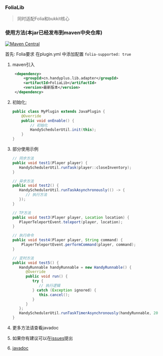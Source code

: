 ### FoliaLib

> 同时适配Folia和bukkit核心

### 使用方法(本jar已经发布到maven中央仓库)

[![Maven Central](https://img.shields.io/maven-central/v/cn.handyplus.lib.adapter/FoliaLib.svg?label=Maven%20Central)](https://search.maven.org/search?q=g:%22cn.handyplus.lib.adapter%22%20AND%20a:%22FoliaLib%22)

首先: Folia要求 在plugin.yml 中添加配置 `folia-supported: true`

1. maven引入
   ```xml
    <dependency>
        <groupId>cn.handyplus.lib.adapter</groupId>
        <artifactId>FoliaLib</artifactId>
        <version>最新版本</version>
    </dependency>
   ```

2. 初始化;
   ```java
   public class MyPlugin extends JavaPlugin {
       @Override
       public void onEnable() {
           // 初始化
           HandySchedulerUtil.init(this);
       }
   }
   ```

3. 部分使用示例
   ```java
   // 同步方法
   public void test1(Player player) {
      HandySchedulerUtil.runTask(player::closeInventory);
   }
   
   // 异步方法
   public void test2() {
      HandySchedulerUtil.runTaskAsynchronously(() -> {
         // 执行方法
      });
   }
   
   // TP方法
   public void test3(Player player, Location location) {
      PlayerTeleportEvent.teleport(player, location);
   }
   
   // 执行命令
   public void test4(Player player, String command) {
       PlayerTeleportEvent.performCommand(player, command);
   }
   
   // 定时方法
   public void test5() {
      HandyRunnable handyRunnable = new HandyRunnable() {
         @Override
         public void run() {
            try {
               // 执行逻辑
            } catch (Exception ignored) {
               this.cancel();
            }
         }
      };
      HandySchedulerUtil.runTaskTimerAsynchronously(handyRunnable, 20 * 2, 20 * 60);
   }
   ```
4. 更多方法请查看javadoc

5. 如果你有建议可以在[issues](https://github.com/handyplus/FoliaLib/issues)提出

6. [javadoc](https://handyplus.github.io/FoliaLib/)
